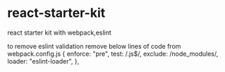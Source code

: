 # react-starter-kit
react starter kit with webpack,eslint

to remove eslint validation remove below lines of code from webpack.config.js
    {
        enforce: "pre",
        test: /\.js$/,
        exclude: /node_modules/,
        loader: "eslint-loader",
      },


